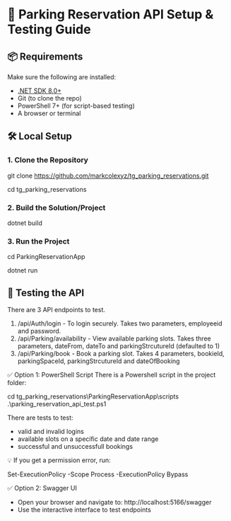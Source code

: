 # 🚀 Parking Reservation API Setup & Testing Guide

## 📦 Requirements

Make sure the following are installed:

- [.NET SDK 8.0+](https://dotnet.microsoft.com/download)
- Git (to clone the repo)
- PowerShell 7+ (for script-based testing)
- A browser or terminal

## 🛠️ Local Setup

### 1. Clone the Repository

git clone https://github.com/markcolexyz/tg_parking_reservations.git

cd tg_parking_reservations

### 2. Build the Solution/Project

dotnet build

### 3. Run the Project

cd ParkingReservationApp

dotnet run

## 🧪 Testing the API

There are 3 API endpoints to test.

1. /api/Auth/login - To login securely. Takes two parameters, employeeid and password.
2. /api/Parking/availability - View available parking slots.  Takes three parameters, dateFrom, dateTo and parkingStrcutureId (defaulted to 1)
3. /api/Parking/book - Book a parking slot.  Takes 4 parameters, bookieId, parkingSpaceId, parkingStrcutureId and dateOfBooking

✅ Option 1: PowerShell Script
There is a Powershell script in the project folder:

cd tg_parking_reservations\ParkingReservationApp\scripts
.\parking_reservation_api_test.ps1

There are tests to test:
- valid and invalid logins
- available slots on a specific date and date range
- successful and unsuccessfull bookings

💡 If you get a permission error, run:

Set-ExecutionPolicy -Scope Process -ExecutionPolicy Bypass

✅ Option 2: Swagger UI
- Open your browser and navigate to:
http://localhost:5166/swagger
- Use the interactive interface to test endpoints



